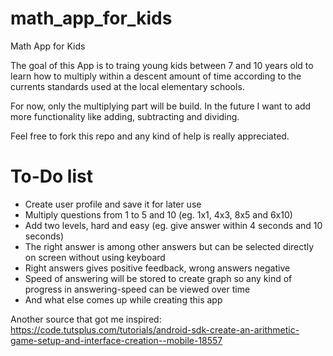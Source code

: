 # math_app_for_kids
Math App for Kids

The goal of this App is to traing young kids between 7 and 10 years old to learn how to multiply within a descent amount of time according to the currents standards used at the local elementary schools.

For now, only the multiplying part will be build. In the future I want to add more functionality like adding, subtracting and dividing.

Feel free to fork this repo and any kind of help is really appreciated.

# To-Do list
- Create user profile and save it for later use
- Multiply questions from 1 to 5 and 10 (eg. 1x1, 4x3, 8x5 and 6x10)
- Add two levels, hard and easy (eg. give answer within 4 seconds and 10 seconds)
- The right answer is among other answers but can be selected directly on screen without using keyboard
- Right answers gives positive feedback, wrong answers negative
- Speed of answering will be stored to create graph so any kind of progress in answering-speed can be viewed over time
- And what else comes up while creating this app

Another source that got me inspired: https://code.tutsplus.com/tutorials/android-sdk-create-an-arithmetic-game-setup-and-interface-creation--mobile-18557
